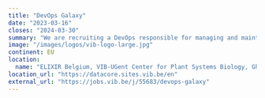 ```yaml
---
title: "DevOps Galaxy"
date: "2023-03-16"
closes: "2024-03-30"
summary: "We are recruiting a DevOps responsible for managing and maintaining usegalaxy.be."
image: "/images/logos/vib-logo-large.jpg"
continent: EU
location:
  name: "ELIXIR Belgium, VIB-UGent Center for Plant Systems Biology, Ghent, Belgium"
location_url: "https://datacore.sites.vib.be/en"
external_url: "https://jobs.vib.be/j/55683/devops-galaxy"
---
```

